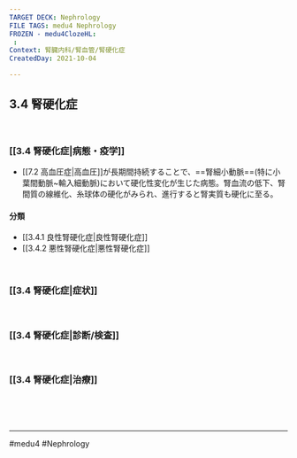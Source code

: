 ```yaml
---
TARGET DECK: Nephrology
FILE TAGS: medu4 Nephrology
FROZEN - medu4ClozeHL:
 : 
Context: 腎臓内科/腎血管/腎硬化症
CreatedDay: 2021-10-04

---
```


## 3.4 腎硬化症

<br>

### [[3.4 腎硬化症|病態・疫学]]
* [[7.2 高血圧症|高血圧]]が長期間持続することで、==腎細小動脈==(特に小葉間動脈~輸入細動脈)において硬化性変化が生じた病態。腎血流の低下、腎間質の線維化、糸球体の硬化がみられ、進行すると腎実質も硬化に至る。
#### 分類
* [[3.4.1 良性腎硬化症|良性腎硬化症]]
* [[3.4.2 悪性腎硬化症|悪性腎硬化症]]
<!--ID: 1633959574035-->




<br>

### [[3.4 腎硬化症|症状]]


<br>

### [[3.4 腎硬化症|診断/検査]]


<br>

### [[3.4 腎硬化症|治療]]


<br><br><br>

---
#medu4 #Nephrology  
